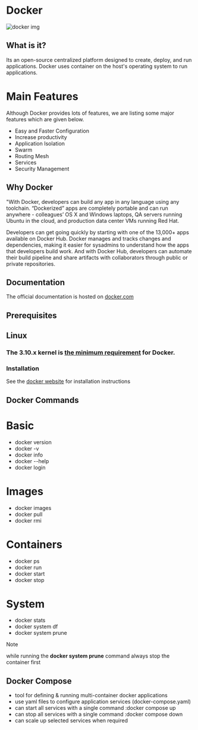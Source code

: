 # Docker
![docker img](https://github.com/SaiCharan-ABNTech/Docker/assets/154917195/6a4e2f7a-4444-43a6-a95a-055dcde4ff00)

## What is it?
Its an open-source centralized platform designed to create, deploy, and run    applications. Docker uses container on the host's operating system to run applications.

# Main Features
Although Docker provides lots of features, we are listing some major features which are given below.

* Easy and Faster Configuration
* Increase productivity
* Application Isolation
* Swarm
* Routing Mesh
* Services
* Security Management
## Why Docker
"With Docker, developers can build any app in any language using any toolchain. “Dockerized” apps are completely portable and can run anywhere - colleagues’ OS X and Windows laptops, QA servers running Ubuntu in the cloud, and production data center VMs running Red Hat.

Developers can get going quickly by starting with one of the 13,000+ apps available on Docker Hub. Docker manages and tracks changes and dependencies, making it easier for sysadmins to understand how the apps that developers build work. And with Docker Hub, developers can automate their build pipeline and share artifacts with collaborators through public or private repositories.

  ## Documentation
  The official documentation is hosted on [docker.com](https://docs.docker.com/)
  ## Prerequisites
  ## Linux
  ### The 3.10.x kernel is [the minimum requirement](https://docs.docker.com/engine/install/binaries/#check-kernel-dependencies) for Docker.
  ### Installation
  See the [docker website](https://docs.docker.com/desktop/install/linux-install/) for installation instructions
  ## Docker Commands
  # Basic
  * docker version
  * docker -v
  * docker info
  * docker --help
  * docker login
  # Images
  * docker images
  * docker pull
  * docker rmi
  # Containers
  * docker ps
  * docker run
  * docker start
  * docker stop
  # System
  * docker stats
  * docker system df
  * docker system prune
  > [!NOTE]
  > while running the **docker system prune** command always stop the container first
  ## Docker Compose
  * tool for defining & running multi-container docker applications
  * use yaml files to configure application services (docker-compose.yaml)
  * can start all services with a single command :docker compose up
  * can stop all services with a single command :docker compose down
  * can scale up selected services when required
 
  

